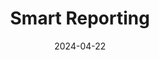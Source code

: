 ---  
layout: startup_page  
title: "Smart Reporting"  
id: "smartreporting.com"  
permalink: "/smartreportingsmartreporting.com04222024/"  
website: "https://www.smart-reporting.com/"  
funding_round: ""  
funding_amount: "€23M"  
investors: "TVM Capital Life Science, Bayern Kapital"  
about: "Smart Reporting develops manufacturer-agnostic medical software for radiology and pathology. Their 'SmartReports' software offers a voice-controlled, data-driven documentation solution for doctors, automating tasks and ensuring consistency. The software is distributed internationally through major healthcare IT partnerships."  
markets: "Healthtech, AI, Medical Software"  
hq: "Munich, Bavaria, Germany"  
founded_year: "2014"  
linkedin: "https://de.linkedin.com/company/smartreporting"  
twitter: ""  
instagram: ""  
facebook: ""  
crunchbase: "https://www.crunchbase.com/organization/smart-reporting-gmbh"  
pitchbook: "https://pitchbook.com/profiles/company/149323-42"  

date_display: "22-Apr-2024"  
date: "2024-04-22"

# SEO Optimization  
meta_title: "Smart Reporting -  Funding (€23M)"  
meta_description: "Smart Reporting, Smart Reporting develops manufacturer-agnostic medical software for radiology and pathology. Their 'SmartReports' software offers a voice-controlled, ..."  
meta_keywords: "Smart Reporting, Healthtech, AI, Medical Software,  funding"  
canonical_url: "https://startup.projectstartups.com/smartreportingsmartreporting.com04222024/"  
---